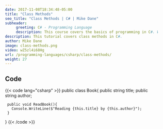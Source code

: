 ```yaml
---
date: 2017-11-08T18:34:48-05:00
title: "Class Methods"
seo_title: "Class Methods | C# | Mike Dane"
subheader:
     greeting: C# - Programming Language
     description: This course covers the basics of programming in C#. Work your way through the videos/articles and I'll teach you everything you need to know to start your programming journey!
description: This tutorial covers class methods in C#.
author: Mike Dane
image: class-methods.png
video: wZ5zl4i68Hg
url: /programming-languages/csharp/class-methods/
weight: 27
---
```

## Code

{{< code lang="csharp" >}}
public class Book{
     public string title;
     public string author;

     public void ReadBook(){
       Console.WriteLine($"Reading {this.title} by {this.author}");
     }
}
{{< /code >}}